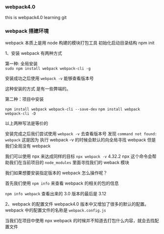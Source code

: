 ### webpack4.0

this is webpack4.0 learning git

### webpack 搭建环境

webpack 本质上是用 node 构建的模块打包工具
初始化启动目录结构 npm init

1、安装 webpack 有两种方式

第一种: 全局安装  
 `sudo npm install webpack webpack-cli -g`

安装成功之后使用 `webpack -v` 能够查看版本号

这种安装的方式 是有一些弊端的。

第二种：项目中安装

`npm install webpack webpack-cli --save-dev`
`npm install webpack webpack-cli -D`

以上两种写法是等价的

安装完成之后我们尝试使用 `webpack -v` 去查看版本号 发现 `command not found: webpack` 这是因为
执行 webpack -v 的时候会默认的向全局寻找 webpack 但是我们全局没有 webpack

我们可以使用 npx 来达成同样的目标 `npx webpack -v` 4.32.2
npx 这个命令会帮助我们在当前项目的 `node_modules` 里面寻找我们的 weback 模块

我们如果想要安装指定版本的 webpack 怎么操作呢？

首先我们使用 `npm info` 来查看 webpack 的相关的包的信息

`npm info webpack` 查看出来的 3.0 版本的最后是 3.12

2、webpack 的配置文件
webpack4.0 版本中又增加了很多的默认的配置。
webpack 中的配置文件的名称是 `webpack.config.js`

当我们在项目中使用 npx webpack 的时候并不知道去打包什么内容，就会去找配置文件
